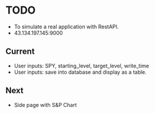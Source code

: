 # TODO
- To simulate a real application with RestAPI.
- 43.134.197.145:9000

## Current
- User inputs: SPY, starting_level, target_level, write_time
- User inputs: save into database and display as a table.

## Next
- Side page with S&P Chart